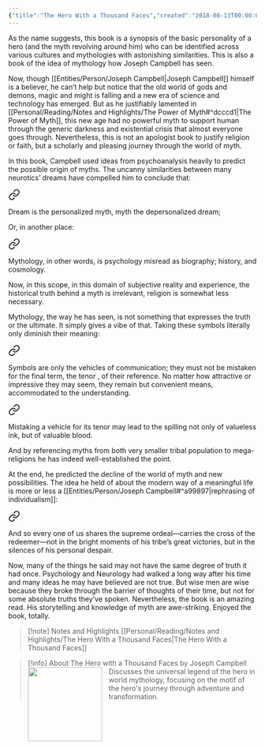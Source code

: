```yaml
---
{"title":"The Hero With a Thousand Faces","created":"2018-08-13T00:00:00+06:00","updated":"2025-05-27T21:42:54+06:00","read_count":"1","cover":"https://i.gr-assets.com/images/S/compressed.photo.goodreads.com/books/1442885694l/588138._SY475_.jpg","authors":["Joseph Campbell"],"isbn10":691017840,"rating":5,"reviewed":true,"dg-publish":true,"dg-note-icon":3,"tags":["anthropology","myth","psychology"],"dg-metatags":{"og:image":"https://i.gr-assets.com/images/S/compressed.photo.goodreads.com/books/1442885694l/588138._SY475_.jpg"},"log":[{"status":"Read","timestamp":"2019-01-20T00:00:00+06:00"},{"status":"To Read","timestamp":"2018-08-13T00:00:00+06:00"}],"status":"Read","reading_notes":"[[Personal/Reading/Notes and Highlights/The Hero With a Thousand Faces|The Hero With a Thousand Faces]]","dg-path":"Reading/Books/Read/The Hero With a Thousand Faces by Joseph Campbell.md","permalink":"/reading/books/read/the-hero-with-a-thousand-faces-by-joseph-campbell/","metatags":{"og:image":"https://i.gr-assets.com/images/S/compressed.photo.goodreads.com/books/1442885694l/588138._SY475_.jpg"},"dgPassFrontmatter":true,"noteIcon":3}
---
```


As the name suggests, this book is a synopsis of the basic personality of a hero (and the myth revolving around him) who can be identified across various cultures and mythologies with astonishing similarities. This is also a book of the idea of mythology how Joseph Campbell has seen.  
  
Now, though [[Entities/Person/Joseph Campbell\|Joseph Campbell]] himself is a believer, he can’t help but notice that the old world of gods and demons, magic and might is falling and a new era of science and technology has emerged. But as he justifiably lamented in [[Personal/Reading/Notes and Highlights/The Power of Myth#^dcccd1\|The Power of Myth]], this new age had no powerful myth to support human through the generic darkness and existential crisis that almost everyone goes through. Nevertheless, this is not an apologist book to justify religion or faith, but a scholarly and pleasing journey through the world of myth.  
  
In this book, Campbell used ideas from psychoanalysis heavily to predict the possible origin of myths. The uncanny similarities between many neurotics’ dreams have compelled him to conclude that:


<div class="transclusion internal-embed is-loaded"><a class="markdown-embed-link" href="/reading/notes-and-highlights/the-hero-with-a-thousand-faces/#1a6dea" aria-label="Open link"><svg xmlns="http://www.w3.org/2000/svg" width="24" height="24" viewBox="0 0 24 24" fill="none" stroke="currentColor" stroke-width="2" stroke-linecap="round" stroke-linejoin="round" class="svg-icon lucide-link"><path d="M10 13a5 5 0 0 0 7.54.54l3-3a5 5 0 0 0-7.07-7.07l-1.72 1.71"></path><path d="M14 11a5 5 0 0 0-7.54-.54l-3 3a5 5 0 0 0 7.07 7.07l1.71-1.71"></path></svg></a><div class="markdown-embed">



Dream is the personalized myth, myth the depersonalized dream; 

</div></div>

  
Or, in another place:  


<div class="transclusion internal-embed is-loaded"><a class="markdown-embed-link" href="/reading/notes-and-highlights/the-hero-with-a-thousand-faces/#d9fcc4" aria-label="Open link"><svg xmlns="http://www.w3.org/2000/svg" width="24" height="24" viewBox="0 0 24 24" fill="none" stroke="currentColor" stroke-width="2" stroke-linecap="round" stroke-linejoin="round" class="svg-icon lucide-link"><path d="M10 13a5 5 0 0 0 7.54.54l3-3a5 5 0 0 0-7.07-7.07l-1.72 1.71"></path><path d="M14 11a5 5 0 0 0-7.54-.54l-3 3a5 5 0 0 0 7.07 7.07l1.71-1.71"></path></svg></a><div class="markdown-embed">



Mythology, in other words, is psychology misread as biography; history, and cosmology. 

</div></div>
  

Now, in this scope, in this domain of subjective reality and experience, the historical truth behind a myth is irrelevant, religion is somewhat less necessary.  
  
Mythology, the way he has seen, is not something that expresses the truth or the ultimate. It simply gives a vibe of that. Taking these symbols literally only diminish their meaning:


<div class="transclusion internal-embed is-loaded"><a class="markdown-embed-link" href="/reading/notes-and-highlights/the-hero-with-a-thousand-faces/#ddc8e9" aria-label="Open link"><svg xmlns="http://www.w3.org/2000/svg" width="24" height="24" viewBox="0 0 24 24" fill="none" stroke="currentColor" stroke-width="2" stroke-linecap="round" stroke-linejoin="round" class="svg-icon lucide-link"><path d="M10 13a5 5 0 0 0 7.54.54l3-3a5 5 0 0 0-7.07-7.07l-1.72 1.71"></path><path d="M14 11a5 5 0 0 0-7.54-.54l-3 3a5 5 0 0 0 7.07 7.07l1.71-1.71"></path></svg></a><div class="markdown-embed">



Symbols are only the vehicles of communication; they must not be mistaken for the final term, the tenor , of their reference. No matter how attractive or impressive they may seem, they remain but convenient means, accommodated to the understanding. 

</div></div>


<div class="transclusion internal-embed is-loaded"><a class="markdown-embed-link" href="/reading/notes-and-highlights/the-hero-with-a-thousand-faces/#0da9bb" aria-label="Open link"><svg xmlns="http://www.w3.org/2000/svg" width="24" height="24" viewBox="0 0 24 24" fill="none" stroke="currentColor" stroke-width="2" stroke-linecap="round" stroke-linejoin="round" class="svg-icon lucide-link"><path d="M10 13a5 5 0 0 0 7.54.54l3-3a5 5 0 0 0-7.07-7.07l-1.72 1.71"></path><path d="M14 11a5 5 0 0 0-7.54-.54l-3 3a5 5 0 0 0 7.07 7.07l1.71-1.71"></path></svg></a><div class="markdown-embed">



Mistaking a vehicle for its tenor may lead to the spilling not only of valueless ink, but of valuable blood. 

</div></div>


And by referencing myths from both very smaller tribal population to mega-religions he has indeed well-established the point.  
  
At the end, he predicted the decline of the world of myth and new possibilities. The idea he held of about the modern way of a meaningful life is more or less a [[Entities/Person/Joseph Campbell#^a99897\|rephrasing of individualism]]:  


<div class="transclusion internal-embed is-loaded"><a class="markdown-embed-link" href="/reading/notes-and-highlights/the-hero-with-a-thousand-faces/#053775" aria-label="Open link"><svg xmlns="http://www.w3.org/2000/svg" width="24" height="24" viewBox="0 0 24 24" fill="none" stroke="currentColor" stroke-width="2" stroke-linecap="round" stroke-linejoin="round" class="svg-icon lucide-link"><path d="M10 13a5 5 0 0 0 7.54.54l3-3a5 5 0 0 0-7.07-7.07l-1.72 1.71"></path><path d="M14 11a5 5 0 0 0-7.54-.54l-3 3a5 5 0 0 0 7.07 7.07l1.71-1.71"></path></svg></a><div class="markdown-embed">



And so every one of us shares the supreme ordeal—carries the cross of the redeemer—not in the bright moments of his tribe’s great victories, but in the silences of his personal despair. 

</div></div>
  

Now, many of the things he said may not have the same degree of truth it had once. Psychology and Neurology had walked a long way after his time and many ideas he may have believed are not true. But wise men are wise because they broke through the barrier of thoughts of their time, but not for some absolute truths they’ve spoken. Nevertheless, the book is an amazing read. His storytelling and knowledge of myth are awe-striking. Enjoyed the book, totally.

> [!note] Notes and Highlights
> [[Personal/Reading/Notes and Highlights/The Hero With a Thousand Faces\|The Hero With a Thousand Faces]]

> [!info] About The Hero with a Thousand Faces by Joseph Campbell
><img src="https://books.google.com/books/content?id=I1uFuXlvFgMC&printsec=frontcover&img=1&zoom=1&edge=curl&source=gbs_api" style="float: left; margin-right: 1em;width: 150px; height: auto;" /> Discusses the universal legend of the hero in world mythology, focusing on the motif of the hero's journey through adventure and transformation.
